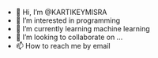 - 👋 Hi, I’m @KARTIKEYMISRA
- 👀 I’m interested in programming
- 🌱 I’m currently learning machine learning
- 💞️ I’m looking to collaborate on ...
- 📫 How to reach me by email

<!---
KARTIKEYMISRA/KARTIKEYMISRA is a ✨ special ✨ repository because its `README.md` (this file) appears on your GitHub profile.
You can click the Preview link to take a look at your changes.
--->
